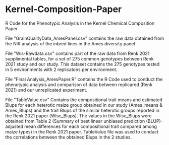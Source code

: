 # Kernel-Composition-Paper
R Code for the Phenotypic Analysis in the Kernel Chemical Composition Paper

File "GrainQualityData_AmesPanel.csv" contains the raw data obtained from the NIR analysis of the inbred lines in the Ames diversity panel 

File "Wis-Rawdata.csv" contains part of the raw data from Renk 2021 supplimental tables, for a set of 275 common genotypes between Renk 2021 study and our study. This dataset contains the 275 genotypes tested in 5 environments with 2 replicatons per environment.

File "Final Analysis_AmesPaper.R" contains the R Code used to conduct the phenotypic analysis and comparison of data between replicared (Renk 2021) and our unreplicated experiment. 

File "TableValue.csv" Contains the compositional trait means and estimated Blups for each heterotic maize group obtained in our study (Ames_means & Ames_Blups) and the trait Blups of the similar heterotic groups reported in the Renk 2021 paper (Wisc_Blups). The values in the Wisc_Blups were obtained from Table 2 (Summary of best linear unbiased prediction (BLUP)-adjusted mean differences for each compositional trait compared among maize types) in the Renk 2021 paper. TableValue file was used to conduct the correlations between the obtained Blups in the 2 studies. 
